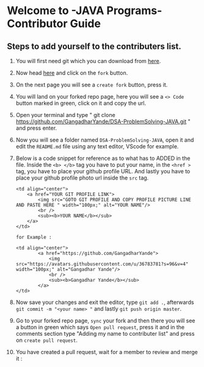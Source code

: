 # Welcome to -JAVA Programs- Contributor Guide

## Steps to add yourself to the contributers list.

1) You will first need git which you can download from [here](https://git-scm.com/downloads).

2) Now head [here](https://github.com/GangadharYande/DSA-ProblemSolving-JAVA/tree/main) and click on the `fork` button.

3) On the next page you will see a `create fork` button, press it.

4) You will land on your forked repo page, here you will see a `<> Code` button marked in green, click on it and copy the url.

5) Open your terminal and type " git clone https://github.com/GangadharYande/DSA-ProblemSolving-JAVA.git " and press enter.

6) Now you will see a folder named `DSA-ProblemSolving-JAVA`, open it and edit the `README.md` file using any text editor, VScode for example.

7) Below is a code snippet for reference as to what has to ADDED in the file. Inside the `<b> </b>` tag you have to put your name, in the `<href >` tag, you have to place your github profile URL. And lastly you have to place your github profile photo url inside the `src` tag.

    ```
    <td align="center">
        <a href="YOUR GIT PROFILE LINK">
            <img src="GOTO GIT PROFILE AND COPY PROFILE PICTURE LINE AND PASTE HERE " width="100px;" alt="YOUR NAME"/>
            <br />
            <sub><b>YOUR NAME</b></sub>
        </a>
    </td>
    
    for Example :

    <td align="center">
            <a href="https://github.com/GangadharYande">
                <img src="https://avatars.githubusercontent.com/u/36783781?s=96&v=4" width="100px;" alt="Gangadhar Yande"/>
                <br />
                <sub><b>Gangadhar Yande</b></sub>
            </a>
    </td>
    ```

8) Now save your changes and exit the editor, type `git add .`, afterwards `git commit -m "<your name> "` and lastly `git push origin master`.

9) Go to your forked repo page, `sync` your fork and then there you will see a button in green which says `Open pull request`, press it and in the comments section type "Adding my name to contributer list" and press on `create pull request`.

10) You have created a pull request, wait for a member to review and merge it : 
